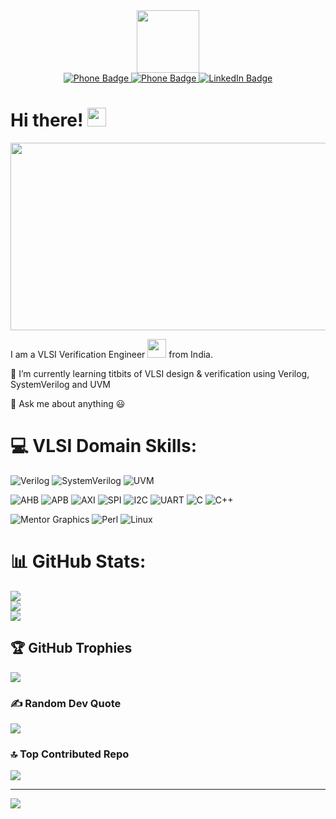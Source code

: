 <div id="header" align="center">
  <img src="https://media.giphy.com/media/M9gbBd9nbDrOTu1Mqx/giphy.gif" width="100"/>
</div>

<div id="badges" align="center">
<!--   <a href="mailto: deep.ksarkar1211@gmail.com">
    <img src="https://img.shields.io/badge/email-gray?style=for-the-badge&logo=mail.ru&logoColor=white" alt="Email Badge"/>
  </a> -->
  <a href="mailto: deep.ksarkar1211@gmail.com">
    <img src="https://img.shields.io/badge/Email-grey?style=for-the-badge&logo=mail.ru&logoColor=white" alt="Phone Badge"/>
  </a>
  <a href="tel: 8420057039">
    <img src="https://img.shields.io/badge/Phone-red?style=for-the-badge&logo=mail.ru&logoColor=white" alt="Phone Badge"/>
  </a>
  <a href="https://linkedin.con/in/deep-ksarkar">
    <img src="https://img.shields.io/badge/LinkedIn-blue?style=for-the-badge&logo=linkedin&logoColor=white" alt="LinkedIn Badge"/>
  </a>
<!--   <a href="https://youtube.com">
    <img src="https://img.shields.io/badge/YouTube-red?style=for-the-badge&logo=youtube&logoColor=white" alt="Youtube Badge"/>
  </a> -->
<!--   <a href="htttps://twitter.com">
    <img src="https://img.shields.io/badge/Twitter-blue?style=for-the-badge&logo=twitter&logoColor=white" alt="Twitter Badge"/>
  </a> -->
</div>

<!--<img src="https://komarev.com/ghpvc/?username=c0dE3P&style=flat-square&color=blue" align="center" alt=""/>-->

<h1>
  Hi there!
  <img src="https://media.giphy.com/media/hvRJCLFzcasrR4ia7z/giphy.gif" width="30px"/>
</h1>



<div align="center">
  <img src="https://media.giphy.com/media/dWesBcTLavkZuG35MI/giphy.gif" width="600" height="300"/>
</div>

<!--## Hi there 👋-->


<!--**c0dE3P/c0dE3P** is a ✨ _special_ ✨ repository because its `README.md` (this file) appears on your GitHub profile.-->

I am a VLSI Verification Engineer <img src="https://media.giphy.com/media/WUlplcMpOCEmTGBtBW/giphy.gif" width="30"> from India.

<!-- 🔭 I’m currently working on ... -->
🌱 I’m currently learning titbits of VLSI design & verification using Verilog, SystemVerilog and UVM
<!-- - 👯 I’m looking to collaborate on ...
🤝 I’m looking for help with ... -->
💬 Ask me about anything 😃
<!-- 📫 How to reach me: ...
😄 Pronouns: ...
⚡ Fun fact: ... -->

# 💻 VLSI Domain Skills:
![Verilog](https://img.shields.io/badge/Verilog-00629B?style=for-the-badge&logoColor=white)
![SystemVerilog](https://img.shields.io/badge/systemverilog-1D0A63?style=for-the-badge&logoColor=white)
![UVM](https://img.shields.io/badge/universal_verification_methodology-212326?style=for-the-badge&logoColor=white)

![AHB](https://img.shields.io/badge/ahb-0091BD?style=for-the-badge&logoColor=white)
![APB](https://img.shields.io/badge/apb-0091BD?style=for-the-badge&logoColor=white)
![AXI](https://img.shields.io/badge/axi-0091BD?style=for-the-badge&logoColor=white)
![SPI](https://img.shields.io/badge/spi-E1140A?style=for-the-badge&logoColor=white)
![I2C](https://img.shields.io/badge/i2c-739833?style=for-the-badge&logoColor=white)
![UART](https://img.shields.io/badge/uart-0091BD?style=for-the-badge&logoColor=white)
![C](https://img.shields.io/badge/c-%2300599C.svg?style=for-the-badge&logo=c&logoColor=white) 
![C++](https://img.shields.io/badge/c++-%2300599C.svg?style=for-the-badge&logo=c%2B%2B&logoColor=white)

![Mentor Graphics](https://img.shields.io/badge/mentor_graphics_(questasim)-009999?style=for-the-badge&logoColor=white)
![Perl](https://img.shields.io/badge/perl-39457E?style=for-the-badge&logoColor=white)
![Linux](https://img.shields.io/badge/linux-FCC624?style=for-the-badge&logoColor=white)

# 📊 GitHub Stats:
![](https://github-readme-stats.vercel.app/api?username=c0dE3P&theme=dark&hide_border=false&include_all_commits=true&count_private=false)<br/>
![](https://github-readme-streak-stats.herokuapp.com/?user=c0dE3P&theme=dark&hide_border=false)<br/>
![](https://github-readme-stats.vercel.app/api/top-langs/?username=c0dE3P&theme=dark&hide_border=false&include_all_commits=true&count_private=false&layout=compact)

## 🏆 GitHub Trophies
![](https://github-profile-trophy.vercel.app/?username=c0dE3P&theme=radical&no-frame=false&no-bg=true&margin-w=4)

### ✍️ Random Dev Quote
![](https://quotes-github-readme.vercel.app/api?type=horizontal&theme=tokyonight)

### 🔝 Top Contributed Repo
![](https://github-contributor-stats.vercel.app/api?username=c0dE3P&limit=5&theme=dark&combine_all_yearly_contributions=true)

---
[![](https://visitcount.itsvg.in/api?id=c0dE3P&icon=0&color=0)](https://visitcount.itsvg.in)
